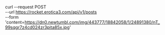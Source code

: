 curl --request POST \
  --url https://rocket.erotica3.com/api/v1/posts \
  --form 'content=https://dn0.newtumbl.com/img/443777/18842058/1/24891380/nT_99sqgr7z4cd024zr3pita85x.jpg'
